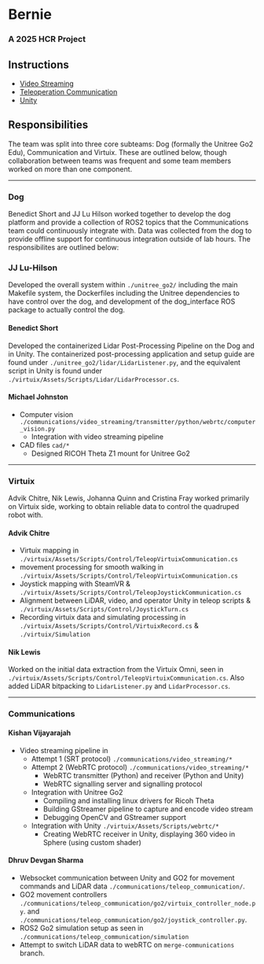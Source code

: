# Bernie
### A 2025 HCR Project

## Instructions
- [Video Streaming](/communications/video_streaming/README.md)
- [Teleoperation Communication](/communications/teleop_communication/README.md)
- [Unity](/virtuix/README.md)

## Responsibilities
The team was split into three core subteams: Dog (formally the Unitree Go2 Edu), Communication and Virtuix. These are outlined below, though collaboration between teams was frequent and some team members worked on more than one component. 

___
### Dog
Benedict Short and JJ Lu Hilson worked together to develop the dog platform and provide a collection of ROS2 topics that the Communications team could continuously integrate with. Data was collected from the dog to provide offline support for continuous integration outside of lab hours. The responsibilites are outlined below:

### JJ Lu-Hilson
Developed the overall system within `./unitree_go2/` including the main Makefile system, the Dockerfiles including the Unitree dependencies to have control over the dog, and development of the dog_interface ROS package to actually control the dog.

#### Benedict Short
Developed the containerized Lidar Post-Processing Pipeline on the Dog and in Unity. The containerized post-processing application and setup guide are found under `./unitree_go2/lidar/LidarListener.py`, and the equivalent script in Unity is found under `./virtuix/Assets/Scripts/Lidar/LidarProcessor.cs`.

#### Michael Johnston
- Computer vision `./communications/video_streaming/transmitter/python/webrtc/computer_vision.py`
  - Integration with video streaming pipeline
- CAD files `cad/*`
  - Designed RICOH Theta Z1 mount for Unitree Go2
___

### Virtuix
Advik Chitre, Nik Lewis, Johanna Quinn and Cristina Fray worked primarily on Virtuix side, working to obtain reliable data to control the quadruped robot with. 

#### Advik Chitre
- Virtuix mapping in `./virtuix/Assets/Scripts/Control/TeleopVirtuixCommunication.cs`
- movement processing for smooth walking in `./virtuix/Assets/Scripts/Control/TeleopVirtuixCommunication.cs`
- Joystick mapping with SteamVR & `./virtuix/Assets/Scripts/Control/TeleopJoystickCommunication.cs`
- Alignment between LiDAR, video, and operator Unity in teleop scripts & `./virtuix/Assets/Scripts/Control/JoystickTurn.cs`
- Recording virtuix data and simulating processing in `./virtuix/Assets/Scripts/Control/VirtuixRecord.cs` & `./virtuix/Simulation`

#### Nik Lewis
Worked on the initial data extraction from the Virtuix Omni, seen in `./virtuix/Assets/Scripts/Control/TeleopVirtuixCommunication.cs`. Also added LiDAR bitpacking to `LidarListener.py` and `LidarProcessor.cs`. 

---

### Communications

#### Kishan Vijayarajah
- Video streaming pipeline in
  - Attempt 1 (SRT protocol) `./communications/video_streaming/*`
  - Attempt 2 (WebRTC protocol) `./communications/video_streaming/*`
    - WebRTC transmitter (Python) and receiver (Python and Unity)
    - WebRTC signalling server and signalling protocol
  - Integration with Unitree Go2
    - Compiling and installing linux drivers for Ricoh Theta
    - Building GStreamer pipeline to capture and encode video stream
    - Debugging OpenCV and GStreamer support
  - Integration with Unity `./virtuix/Assets/Scripts/webrtc/*`
    - Creating WebRTC receiver in Unity, displaying 360 video in Sphere (using custom shader)

#### Dhruv Devgan Sharma
- Websocket communication between Unity and GO2 for movement commands and LiDAR data `./communications/teleop_communication/`.
- GO2 movement controllers `./communications/teleop_communication/go2/virtuix_controller_node.py`. and `./communications/teleop_communication/go2/joystick_controller.py`.
- ROS2 Go2 simulation setup as seen in `./communications/teleop_communication/simulation`
- Attempt to switch LiDAR data to webRTC on `merge-communications` branch.
